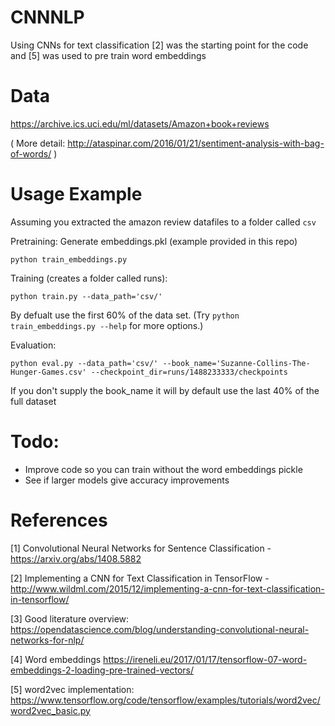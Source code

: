 # CNNNLP
Using CNNs for text classification [2] was the starting point for the code and [5] was used to pre train word embeddings

# Data
https://archive.ics.uci.edu/ml/datasets/Amazon+book+reviews

( More detail: http://ataspinar.com/2016/01/21/sentiment-analysis-with-bag-of-words/ )

# Usage Example
Assuming you extracted the amazon review datafiles to a folder called `csv`

Pretraining: Generate embeddings.pkl (example provided in this repo)
```
python train_embeddings.py
```

Training (creates a folder called runs):
```
python train.py --data_path='csv/'
```
By defualt use the first 60% of the data set. (Try `python train_embeddings.py --help` for more options.)


Evaluation:
```
python eval.py --data_path='csv/' --book_name='Suzanne-Collins-The-Hunger-Games.csv' --checkpoint_dir=runs/1488233333/checkpoints
```
If you don't supply the book_name it will by default use the last 40% of the full dataset

# Todo:
* Improve code so you can train without the word embeddings pickle
* See if larger models give accuracy improvements

# References
[1] Convolutional Neural Networks for Sentence Classification - https://arxiv.org/abs/1408.5882

[2] Implementing a CNN for Text Classification in TensorFlow - http://www.wildml.com/2015/12/implementing-a-cnn-for-text-classification-in-tensorflow/

[3] Good literature overview: https://opendatascience.com/blog/understanding-convolutional-neural-networks-for-nlp/

[4] Word embeddings https://ireneli.eu/2017/01/17/tensorflow-07-word-embeddings-2-loading-pre-trained-vectors/

[5] word2vec implementation: https://www.tensorflow.org/code/tensorflow/examples/tutorials/word2vec/word2vec_basic.py
